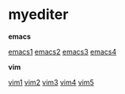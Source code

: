 # myediter

**emacs**

[emacs1](https://tuhdo.github.io/c-ide.html)
[emacs2](https://github.com/jorgenschaefer/elpy)
[emacs3](http://codingpy.com/article/emacs-the-best-python-editor/)
[emacs4](http://www.cnblogs.com/Open_Source/archive/2011/07/17/2108747.html)


**vim**

[vim1](https://github.com/yangyangwithgnu/use_vim_as_ide#1)
[vim2](http://www.cnblogs.com/ma6174/archive/2011/12/10/2283393.html)
[vim3](https://www.jianshu.com/p/f0513d18742a)
[vim4](http://blog.guorongfei.com/2015/09/03/vim-shortcut/)
[vim5](http://ceyes.github.io/2015-01/from-Vim-to-Emacs/)


